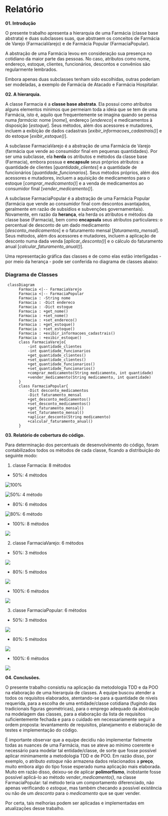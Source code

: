 # Relatório #

**01. Introdução**

O presente trabalho apresenta a hierarquia de uma Farmácia (classe base abstrata) e duas subclasses suas, que abstraem os conceitos de Farmácia de Varejo (FarmaciaVarejo) e de Farmácia Popular (FarmaciaPopular).

A abstração de uma Farmácia levou em consideração sua presença no cotidiano da maior parte das pessoas. No caso, atributos como nome, endereço, estoque, clientes, funcionários, descontos e convênios são regularmente lembrados.

Embora apenas duas subclasses tenham sido escolhidas, outras poderiam ser modeladas, a exemplo de Farmácia de Atacado e Farmácia Hospitalar.

**02. A hierarquia.**

A classe Farmacia é a **classe base abstrata**. Ela possui como atributos alguns elementos mínimos que permeiam toda a ideia que se tem de uma Farmácia, isto é, aquilo que frequentemente se imagina quando se pensa numa _farmácia_: nome [_nome_], endereço [_endereco_] e medicamentos à disposição [_estoque_]. Seus métodos, além dos acessores e mutadores, incluem a exibição de dados cadastrais [*exibir_informacoes_cadastrais()*] e do estoque [*exibir_estoque()*].

A subclasse FarmaciaVarejo é a abstração de uma Farmácia de Varejo (farmácia que vende ao consumidor final em pequenas quantidades). Por ser uma subclasse, ela **herda** os atributos e métodos da classe base (Farmacia), embora possua e **encapsule** seus próprios atributos: a quantidade de clientes [*quantidade_clientes*] e a quantidade de funcionários [*quantidade_funcionarios*]. Seus métodos próprios, além dos acessores e mutadores, incluem a aquisição de medicamentos para o estoque [*comprar_medicamento()*] e a venda de medicamentos ao consumidor final [*vender_medicamento()*].

A subclasse FarmaciaPopular é a abstração de uma Farmácia Popular (farmácia que vende ao consumidor final com descontos avantajados, geralmente em razão de subsídios e
subvenções governamentais). Novamente, em razão da **herança**, ela herda os atributos e métodos da classe base (Farmacia), bem como **encapsula** seus atributos particulares: o percentual de desconto de um dado medicamento [*desconto_medicamentos*] e o faturamento mensal [*faturamento_mensal*]. Seus métodos, além dos acessores e mutadores, incluem a aplicação de desconto numa dada venda [*aplicar_desconto()*] e o cálculo do faturamento anual [*calcular_faturamento_anual()*].

Uma representação gráfica das classes e de como elas estão interligadas - por meio da herança - pode ser conferida no diagrama de classes abaixo:

### Diagrama de Classes

```mermaid
 classDiagram
      Farmacia <|-- FarmaciaVarejo
      Farmacia <|-- FarmaciaPopular
      Farmacia : -String nome
      Farmacia : -Dict endereco
      Farmacia : -Dict estoque
      Farmacia : +get_nome()
      Farmacia : +set_nome()
      Farmacia : +set_endereco()
      Farmacia : +get_estoque()
      Farmacia : +set_estoque()
      Farmacia : +exibir_informacoes_cadastrais()
      Farmacia : +exibir_estoque()
      class FarmaciaVarejo{
          -int quantidade_clientes
          -int quantidade_funcionarios
          +get_quantidade_clientes()
          +set_quantidade_clientes()
          +get_quantidade_funcionarios()
          +set_quantidade_funcionarios()
          +comprar_medicamento(String medicamento, int quantidade)
          +vender_medicamento(String medicamento, int quantidade)
      }
      class FarmaciaPopular{
          -Dict desconto_medicamentos
          -Dict faturamento_mensal
          +get_desconto_medicamentos()
          +set_desconto_medicamentos()
          +get_faturamento_mensal()
          +set_faturamento_mensal()
          +aplicar_desconto(String medicamento)
          +calcular_faturamento_anual()
      }
```


**03. Relatório de cobertura do código.**

Para determinação dos percentuais de desenvolvimento do código, foram contabilizados todos os métodos de cada classe, ficando a distribuição do seguinte modo:

1. classe Farmacia: 8 métodos
* 50%: 4 métodos

![100%](Farmacia_50%.png)

<img src= "assets/img/Farmacia_50%.png" alt= "50%: 4 método"/>

* 80%: 6 métodos

<img src= "assets/img/Farmacia_100%.png" alt= "80%: 6 método"/>

* 100%: 8 métodos

<img src="./assets/img/Farmacia_100%.png">

2. classe FarmaciaVarejo: 6 métodos
* 50%: 3 métodos

<img src="./assets/img/FarmaciaVarejo_50%.png">

* 80%: 5 métodos

<img src="./assets/img/FarmaciaVarejo_80%.png">

* 100%: 6 métodos

<img src="./assets/img/FarmaciaVarejo_100%.png">

3. classe FarmaciaPopular: 6 métodos
* 50%: 3 métodos

<img src="./assets/img/FarmaciaPopular_50%.png">

* 80%: 5 métodos

<img src="./assets/img/FarmaciaPopular_80%.png">

* 100%: 6 métodos

<img src="./assets/img/FarmaciaPopular_100%.png">


**04. Conclusões.**

O presente trabalho consistiu na aplicação da metodologia TDD e da POO na elaboração de uma hierarquia de classes. A equipe buscou atender a todos os requisitos elaborados, atentando-se para a quantidade de níveis requerida, para a escolha de uma entidade/classe cotidiana (fugindo das tradicionais figuras geométricas), para o emprego adequado da abstração na modelagem das classes, para a elaboração da lista de requisitos suficientemente fechada e para o cuidado em necessariamente seguir a ordem proposta: levantamento de requisitos, planejamento e elaboração de testes e implementação do código.

É importante observar que a equipe decidiu não implementar fielmente todas as nuances de uma Farmácia, mas se ateve ao mínimo coerente e necessário para modelar tal entidade/classe, de sorte que fosse possível aplicar minimamente a metodologia TDD e de POO. Em razão disso, por exemplo, o atributo _estoque_ não armazena dados relacionados a **preço**, muito embora algo do tipo fosse esperado numa aplicação mais elaborada. Muito em razão disso, deixou-se de aplicar **polimorfismo**, inobstante fosse possível aplicá-lo ao método *vender_medicamento()*, na classe FarmaciaPopular: tal método teria um comportamento diferenciado, não apenas verificando o _estoque_, mas também checando a possível existência ou não de um _desconto_ para o _medicamento_ que se quer vender.

Por certa, tais melhorias podem ser aplicadas e implementadas em atualizações desse trabalho.